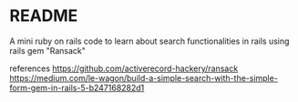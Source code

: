 # README

A mini ruby on rails code to learn about search functionalities in rails using rails gem "Ransack"



references
https://github.com/activerecord-hackery/ransack
https://medium.com/le-wagon/build-a-simple-search-with-the-simple-form-gem-in-rails-5-b247168282d1

